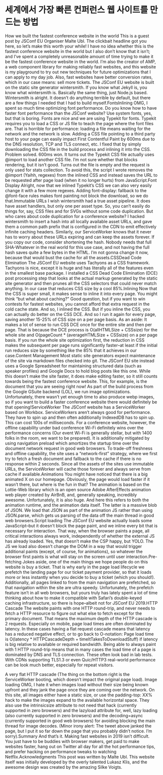 # 세계에서 가장 빠른 컨퍼런스 웹 사이트를 만드는 방법

How we built the fastest conference website in the world
This is a guest post by JSConf EU Organiser Malte Ubl.
The clickbait headline got you here, so let’s make this worth your while! I have no idea whether this is the fastest conference website in the world but I also don’t know that it isn’t; and I’ve spent a completely unreasonable amount of time trying to make it be the fastest conference website in the world. I’m also the creator of AMP, a web component library for making reliably fast websites, and this website is my playground to try out new techniques for future optimizations that I can apply to my day job. Also, fast websites have better conversion rates, which in our case means: sell more tickets.
The JSConf EU website is built on the static site generator wintersmith. If you know what Jekyll is, you know what wintersmith is. Basically the same thing, just Node.js based. Wintersmith is alright. It doesn’t do anything terrible by default, but there are a few things I needed that I had to build myself.FontsInlining
OMG, I spent so much time optimizing font performance. Do you know how to have faster font performance than the JSConf website? Use system fonts, yes, but that is boring. Fonts are nice and we are using Typekit for fonts. Typekit requires you to load a CSS or JS file to teach the page where the font files are. That is horrible for performance: loading a file means waiting for the network and the network is slow. Adding a CSS file pointing to a third party host to your page can easily impact First Contentful Paint by 600ms due to the DNS resolution, TCP and TLS connect, etc. I fixed that by simply downloading the CSS file in the build process and inlining it into the CSS. Problem solved. 600ms won.
It turns out the Typekit CSS file actually uses @import to load another CSS file. I’m not sure whether that blocks rendering, but it isn’t good. Turns out the file is empty and the request is only used for stats collection. To avoid this, the script I wrote removes the @import (Yaihh, regexes) from the inlined CSS and instead saves the URL to be requested after page load (when it no longer hurts) from JavaScript.Font Display
Alright, now that we inlined Typekit’s CSS we can also very easily change it with a few more regexes. Adding font-display: fallback to the @font-face rules makes font painting not block the download, so we do that.Immutable URLs
I wish wintersmith had a true asset pipeline. It does have asset handlers, but only one per asset type. So, you can’t easily do things for, say, CSS files and for SVGs without some code duplication. But who cares about code duplication for a conference website?
I hacked wintersmith to insert a hash into all locally available asset URLs, and gave them a common path prefix that is configured in the CDN to emit effectively infinite caching headers. Similarly, our ServiceWorker knows that it never has to worry about these URLs expiring and can keep the assets forever. If you copy our code, consider shortening the hash. Nobody needs that full SHA-Whatever in the real world for this use case, and not having the full hash saves quite a few bytes in the HTML. I’m not gonna change it now, because that would bust the cache for all the assets.CSSDead Code Elimination
The JSConf EU website uses Tachyons as a CSS framework. Tachyons is nice, except it is huge and has literally all of the features even in the smallest base package. I installed a CSS Dead Code Elimination (DCE) post processing step that looks at the actual markup generated by the static site generator and then prunes all the CSS selectors that could never match anything. In our case that reduces CSS size by a cool 85%.Inlining
Now that the CSS is super small, it makes sense to inline it into every page. You might think “but what about caching?” Good question, but if you want to win contests for fastest websites, you cannot afford that extra request in the cold cache state. And so, I inlined the CSS. But if you inline the CSS, you can actually do better on the CSS DCE. And so I run it again for every page, saving another 15-25% of CSS size on a per page basis.
As an aside: It makes a lot of sense to run CSS DCE once for the entire site and then per page. That is because the DCE process is O(allHTMLSize + CSSsize) for the whole site and O(pageCount * (averageHTMLSize + CSSsize) on a per page basis. If you run the whole site optimization first, the reduction in CSS makes the subsequent per page runs significantly faster–at least if the initial run reduces size by something like the 85% that it achieves in our case.Content Management
Most static site generators expect maintenance of the site via markdown files checked into git. The JSConf EU site instead uses a Google Spreadsheet for maintaining structured data (such as speaker profiles) and Google Docs to hold blog posts like this one. While this doesn’t make the site faster, it does make editing faster, so it still counts towards being the fastest conference website. This, for example, is the document that you are seeing right now!
As part of the build process from the Google GSuite backend (LOL), we run image optimizations. Unfortunately, there wasn’t yet enough time to also produce webp images, so if you want to build a faster conference website there would definitely be that opening!ServiceWorker
The JSConf website has a ServiceWorker based on Workbox. ServiceWorkers aren’t always good for performance. They have to spin up and then often additionally IndexedDB has to spin up. This can cost 100s of milliseconds. For a conference website, however, the offline capability under bad conference Wi-Fi definitely wins over the performance concerns (Our event Wi-Fi is generally stellar, but with 1400 folks in the room, we want to be prepared). It is additionally mitigated by using navigation preload which amortizes the startup time over the document network request in good web browsers.
To trade-off freshness and offline capability, the site uses a “network-first” strategy, where we first try to fetch a fresh document and fallback to the cache if there is no response within 2 seconds.
Since all the assets of the sites use immutable URLs, the ServiceWorker will cache those forever and always serve from cache if available.Animations
You might have noticed that there is a big animated X on our homepage. Obviously, the page would load faster if it wasn’t there, but where is the fun in that? The animation is based on the Lottie-Web library which is an open source Adobe AfterEffects animation web player created by AirBnB, and, generally speaking, incredibly awesome. Unfortunately, it is also huge. And here this refers to both the animation runtime, and the animation data itself. The latter is a massive blob of JSON. We load that JSON as part of the animation JS rather than using JSON.parse, which gets us parsing of the data off the main thread in good web browsers.Script loading
The JSConf EU website actually loads some JavaScript–but it doesn’t block the page paint, and we inline every bit that is necessary for interaction. That way, when the browser paints a page, all critical interactions always work, independently of whether the external JS has already loaded. Yes, that doesn’t make the CSP happy, but YOLO. The JS we load also doesn’t change the DOM in a way that would trigger additional paints (except, of course, for animations), so whatever the browser first paints is what will stay on the screen until user interaction.Pre-fetching
Jokes aside, one of the main things we hope people do on this website is buy a ticket. That is why early in the page load lifecycle we prefetch the landing page for our ticket payment provider, so that it loads more or less instantly when you decide to buy a ticket (which you should!). Additionally, all pages linked to from the main navigation are prefetched, so that navigation within the site are ultra speedy. Unfortunately, the prefetch feature isn’t in all web browsers, but yours truly has lately spent a lot of time thinking about how to make it compatible with Safari’s double-keyed caching infrastructure, so there is hope–albeit not for JSConf EU 2019.HTTP Cascade
The website paints with one HTTP round-trip, and never needs to fetch a HTTP resource to figure out what else to fetch except for the primary document. That means the maximum depth of the HTTP cascade is 2 requests. Especially on mobile, page load times are often dominated by latency. In these cases having a flat request cascade means that latency has a reduced negative effect, or to go back to O-notation: Page load time is O(latency * HTTPCascadeDepth + timeItTakesToDownloadStuff) if latency is big relative to available or required bandwidth. Being able to always paint with 1 HTTP round-trip means that in many cases the load time of a page is dominated by DNS and TLS connection. These often look bad in lab tests. With CDNs supporting TLS1.3 or even Quic/HTTP3 real-world performance can be look much better, especially for repeat visitors.




A very flat HTTP cascade (The thing on the bottom right is the ServiceWorker booting, which doesn’t impact the original page load).
Image loading
OMG, I hate it when images load without their size being known upfront and they jank the page once they are coming over the network. On this site, all images either have a static size, or use the padding-top: XX% hack to make the images expand to the available horizontal space. They also use the intrinsicsize attribute to not need that hack (currently supported in zero browsers) and the lazyload attribute for, well, lazy loading (also currently supported in zero browsers) and the decoding=async (currently supported in good web browsers) for avoiding blocking the main thread for image decodes.
(Minor irony alert: The tweet above janked the page, but I put it so far down the page that you probably didn’t notice. I’m sorry).Summary
And that’s it. Making fast websites in 2019 isn’t difficult. You just have to be buddies with browser makers, get paid to make websites faster, hang out on Twitter all day for all the hot performance tips, and prefer hacking on performance tweaks to watching Netflix.Acknowledgments
This post was written by Malte Ubl. This website itself was initially developed by the overly talented Lukasz Klis, and the awesome design was created by the amazing Silke Voigts.
